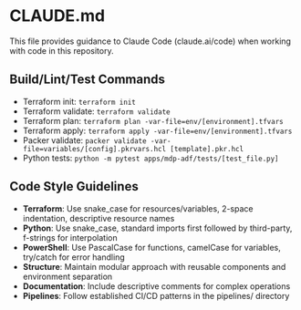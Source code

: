 # CLAUDE.md

This file provides guidance to Claude Code (claude.ai/code) when working with code in this repository.

## Build/Lint/Test Commands
- Terraform init: `terraform init`
- Terraform validate: `terraform validate`
- Terraform plan: `terraform plan -var-file=env/[environment].tfvars`
- Terraform apply: `terraform apply -var-file=env/[environment].tfvars`
- Packer validate: `packer validate -var-file=variables/[config].pkrvars.hcl [template].pkr.hcl`
- Python tests: `python -m pytest apps/mdp-adf/tests/[test_file.py]`

## Code Style Guidelines
- **Terraform**: Use snake_case for resources/variables, 2-space indentation, descriptive resource names
- **Python**: Use snake_case, standard imports first followed by third-party, f-strings for interpolation
- **PowerShell**: Use PascalCase for functions, camelCase for variables, try/catch for error handling
- **Structure**: Maintain modular approach with reusable components and environment separation
- **Documentation**: Include descriptive comments for complex operations
- **Pipelines**: Follow established CI/CD patterns in the pipelines/ directory